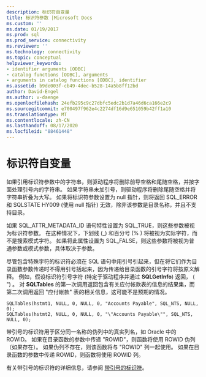 ```yaml
---
description: 标识符自变量
title: 标识符参数 |Microsoft Docs
ms.custom: ''
ms.date: 01/19/2017
ms.prod: sql
ms.prod_service: connectivity
ms.reviewer: ''
ms.technology: connectivity
ms.topic: conceptual
helpviewer_keywords:
- identifier arguments [ODBC]
- catalog functions [ODBC], arguments
- arguments in catalog functions [ODBC], identifier
ms.assetid: b9de003f-cb49-4dec-b528-14a5b8ff12bd
author: David-Engel
ms.author: v-daenge
ms.openlocfilehash: 24efb295c9c27dbfc5edc2b1d7a46d6ca166e2c9
ms.sourcegitcommit: e700497f962e4c2274df16d9e651059b42ff1a10
ms.translationtype: MT
ms.contentlocale: zh-CN
ms.lasthandoff: 08/17/2020
ms.locfileid: "88461448"
---
```

# <a name="identifier-arguments"></a>标识符自变量
如果引用标识符参数中的字符串，则驱动程序将删除前导空格和尾随空格，并按字面处理引号内的字符串。 如果字符串未加引号，则驱动程序将删除尾随空格并将字符串折叠为大写。 如果将标识符参数设置为 null 指针，则将返回 SQL_ERROR 和 SQLSTATE HY009 (使用 null 指针) 无效，除非该参数是目录名称，并且不支持目录。  
  
 如果 SQL_ATTR_METADATA_ID 语句特性设置为 SQL_TRUE，则这些参数被视为标识符参数。 在这种情况下，下划线 (_) 和百分号 (% ) 将被视为实际字符，而不是搜索模式字符。 如果将此属性设置为 SQL_FALSE，则这些参数将被视为普通参数或模式参数，具体取决于参数。  
  
 尽管包含特殊字符的标识符必须在 SQL 语句中用引号引起来，但在将它们作为目录函数参数传递时不得用引号括起来，因为传递给目录函数的引号字符将按原义解释。 例如，假设标识符引号字符 (特定于驱动程序并通过 **SQLGetInfo**) 返回， ( ") 。 对 **SQLTables** 的第一次调用返回包含有关应付帐款表的信息的结果集，而第二次调用返回 "应付帐款" 表的相关信息，这可能不是预期的情况。  
  
```  
SQLTables(hstmt1, NULL, 0, NULL, 0, "Accounts Payable", SQL_NTS, NULL, 0);  
SQLTables(hstmt2, NULL, 0, NULL, 0, "\"Accounts Payable\"", SQL_NTS, NULL, 0);  
```  
  
 带引号的标识符用于区分同一名称的伪列中的真实列名，如 Oracle 中的 ROWID。 如果在目录函数的参数中传递 "ROWID"，则函数将使用 ROWID 伪列（如果存在）。 如果伪列不存在，则该函数将与 "ROWID" 列一起使用。 如果在目录函数的参数中传递 ROWID，则函数将使用 ROWID 列。  
  
 有关带引号的标识符的详细信息，请参阅 [带引号的标识符](../../../odbc/reference/develop-app/quoted-identifiers.md)。
